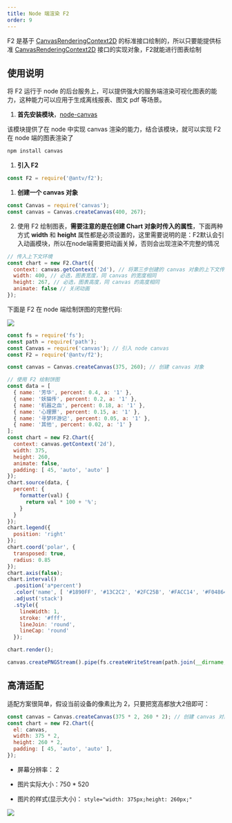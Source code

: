 ```yaml
---
title: Node 端渲染 F2
order: 9
---
```


F2 是基于 [CanvasRenderingContext2D](https://developer.mozilla.org/zh-CN/docs/Web/API/CanvasRenderingContext2D) 的标准接口绘制的，所以只要能提供标准 [CanvasRenderingContext2D](https://developer.mozilla.org/zh-CN/docs/Web/API/CanvasRenderingContext2D) 接口的实现对象，F2就能进行图表绘制


## 使用说明

将 F2 运行于 node 的后台服务上，可以提供强大的服务端渲染可视化图表的能力，这种能力可以应用于生成离线报表、图文 pdf 等场景。

1. **首先安装模块**，[node-canvas](https://github.com/Automattic/node-canvas)

该模块提供了在 node 中实现 canvas 渲染的能力，结合该模块，就可以实现 F2 在 node 端的图表渲染了


```bash
npm install canvas
```

1. **引入 F2**


```javascript
const F2 = require('@antv/f2');
```

1. **创建一个 canvas 对象**

```javascript
const Canvas = require('canvas');
const canvas = Canvas.createCanvas(400, 267);
```


2. 使用 F2 绘制图表，**需要注意的是在创建 Chart 对象时传入的属性**，下面两种方式 **width** 和 **height** 属性都是必须设置的，这里需要说明的是：F2默认会引入动画模块，所以在node端需要把动画关掉，否则会出现渲染不完整的情况


```javascript
// 传入上下文环境
const chart = new F2.Chart({
  context: canvas.getContext('2d'), // 将第三步创建的 canvas 对象的上下文传入
  width: 400, // 必选，图表宽度，同 canvas 的宽度相同
  height: 267, // 必选，图表高度，同 canvas 的高度相同
  animate: false // 关闭动画
});
```

下面是 F2 在 node 端绘制饼图的完整代码:

![](https://gw.alipayobjects.com/zos/finxbff/compress-tinypng/6154589f-b6eb-4647-9634-9baf6fc70991.png)

```javascript
const fs = require('fs');
const path = require('path');
const Canvas = require('canvas'); // 引入 node canvas
const F2 = require('@antv/f2');

const canvas = Canvas.createCanvas(375, 260); // 创建 canvas 对象

// 使用 F2 绘制饼图
const data = [
  { name: '芳华', percent: 0.4, a: '1' },
  { name: '妖猫传', percent: 0.2, a: '1' },
  { name: '机器之血', percent: 0.18, a: '1' },
  { name: '心理罪', percent: 0.15, a: '1' },
  { name: '寻梦环游记', percent: 0.05, a: '1' },
  { name: '其他', percent: 0.02, a: '1' }
];
const chart = new F2.Chart({
  context: canvas.getContext('2d'),
  width: 375,
  height: 260,
  animate: false,
  padding: [ 45, 'auto', 'auto' ]
});
chart.source(data, {
  percent: {
    formatter(val) {
      return val * 100 + '%';
    }
  }
});
chart.legend({
  position: 'right'
});
chart.coord('polar', {
  transposed: true,
  radius: 0.85
});
chart.axis(false);
chart.interval()
  .position('a*percent')
  .color('name', [ '#1890FF', '#13C2C2', '#2FC25B', '#FACC14', '#F04864', '#8543E0' ])
  .adjust('stack')
  .style({
    lineWidth: 1,
    stroke: '#fff',
    lineJoin: 'round',
    lineCap: 'round'
  });

chart.render();

canvas.createPNGStream().pipe(fs.createWriteStream(path.join(__dirname, 'pie.png'))) // 导出图片
```

## 高清适配

适配方案很简单，假设当前设备的像素比为 2，只要把宽高都放大2倍即可：

```javascript
const canvas = Canvas.createCanvas(375 * 2, 260 * 2); // 创建 canvas 对象
const chart = new F2.Chart({
  el: canvas,
  width: 375 * 2,
  height: 260 * 2,
  padding: [ 45, 'auto', 'auto' ],
});
```

- 屏幕分辨率： 2

- 图片实际大小：750 * 520

- 图片的样式(显示大小)： `style="width: 375px;height: 260px;"`


![](https://gw.alipayobjects.com/zos/rmsportal/IWrhQtTcEaBxGnXsPwiP.png#width=375)

